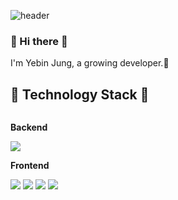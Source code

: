 ![header](https://capsule-render.vercel.app/api?type=waving&color=timeGradient&text=Welcome%20to%20binniejung's%20GitHub%20👋&animation=twinkling&fontSize=35&fontAlignY=40&fontAlign=70&height=250)
<br>
<div align="left">

### 👋 Hi there 👋
I'm Yebin Jung, a growing developer.🌱
## 🔨  Technology Stack 🔨
<div style="display:flex; flex-direction:column; align-items:flex-start;">
<!-- Backend -->
<p><strong>Backend</strong></p>
<div>
<img src="https://img.shields.io/badge/Java-007396?style=for-the-badge&logo=Java&logoColor=white">
</div>
<p><strong>Frontend</strong></p>
<div>
<img src="https://img.shields.io/badge/html5-E34F26?style=flat-square&logo=html5&logoColor=white"> 
<img src="https://img.shields.io/badge/css-1572B6?style=flat-square&logo=css3&logoColor=white"> 
<img src="https://img.shields.io/badge/javascript-F7DF1E?style=flat-square&logo=javascript&logoColor=black"> 
<img src="https://img.shields.io/badge/React-7952B3?style=flat-square&logo=bootstrap&logoColor=white">
</div>
</div>

</div>


